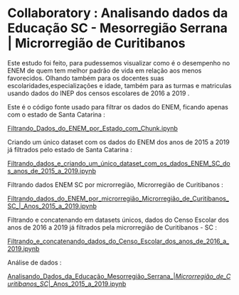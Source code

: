 # Collaboratory : Analisando dados da Educação SC - Mesorregião Serrana | Microrregião de Curitibanos

Este estudo foi feito, para pudessemos visualizar como é o desempenho no ENEM de quem tem melhor padrão de vida em relação aos menos favorecidos. Olhando também para os docentes suas escolaridades,especializações e idade, também para as turmas e matriculas usando dados do INEP dos censos escolares de 2016 a 2019 . 

Este é o código fonte usado para filtrar os dados do ENEM, ficando apenas com o estado de Santa Catarina :

[Filtrando_Dados_do_ENEM_por_Estado_com_Chunk.ipynb](/Filtrando_Dados_do_ENEM_por_Estado_com_Chunk.ipynb)

Criando um único dataset com os dados do ENEM dos anos de 2015 a 2019 já filtrados pelo estado de Santa Catarina : 

[Filtrando_dados_e_criando_um_único_dataset_com_os_dados_ENEM_SC_dos_anos_de_2015_a_2019.ipynb](/Filtrando_dados_e_criando_um_único_dataset_com_os_dados_ENEM_SC_dos_anos_de_2015_a_2019.ipynb)

Filtrando dados ENEM SC por microrregião, Microrregião de Curitibanos : 

[Filtrando_dados_do_ENEM_por_microrregião_Microrregião_de_Curitibanos_SC_|_Anos_2015_a_2019.ipynb](/Filtrando_dados_do_ENEM_por_microrregião_Microrregião_de_Curitibanos_SC_|_Anos_2015_a_2019.ipynb)

Filtrando e concatenando em datasets únicos, dados do Censo Escolar dos anos de 2016 a 2019 já filtrados pela microrregião de Curitibanos - SC :

[Filtrando_e_concatenando_dados_do_Censo_Escolar_dos_anos_de_2016_a_2019.ipynb](/Filtrando_e_concatenando_dados_do_Censo_Escolar_dos_anos_de_2016_a_2019.ipynb)

Análise de dados : 

[Analisando_Dados_da_Educação_Mesorregião_Serrana_|_Microrregião_de_Curitibanos_SC_|_Anos_2015_a_2019.ipynb](/Analisando_Dados_da_Educação_Mesorregião_Serrana_|_Microrregião_de_Curitibanos_SC_|_Anos_2015_a_2019.ipynb)
